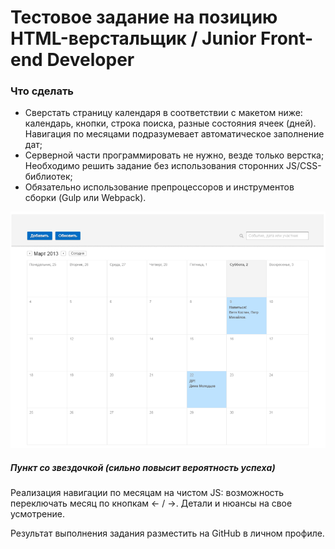 # Тестовое задание на позицию HTML-верстальщик / Junior Front-end Developer
### Что сделать

* Сверстать страницу календаря в соответствии с макетом ниже: календарь, кнопки, строка поиска, разные состояния ячеек (дней). Навигация по месяцами подразумевает автоматическое заполнение дат;
* Серверной части программировать не нужно, везде только верстка; 
Необходимо решить задание без использования сторонних JS/CSS-библиотек;
* Обязательно использование препроцессоров и инструментов сборки (Gulp или Webpack).

![picture alt](img.png)

##### Пункт со звездочкой (сильно повысит вероятность успеха) 
Реализация навигации по месяцам на чистом JS: возможность переключать месяц по кнопкам ← / →.
Детали и нюансы на свое усмотрение. 

Результат выполнения задания разместить на GitHub в личном профиле.

